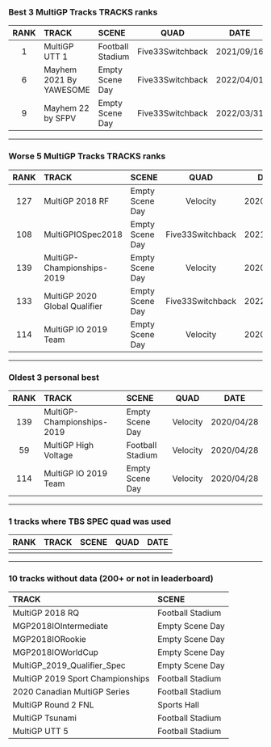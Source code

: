 ### Best 3 MultiGP Tracks TRACKS ranks
|RANK|TRACK|SCENE|QUAD|DATE|
|:---:|:---|:---|:---:|:---:|
|1|MultiGP UTT 1|Football Stadium|Five33Switchback|2021/09/16|
|6|Mayhem 2021 By YAWESOME|Empty Scene Day|Five33Switchback|2022/04/01|
|9|Mayhem 22 by SFPV|Empty Scene Day|Five33Switchback|2022/03/31|
---
### Worse 5 MultiGP Tracks TRACKS ranks
|RANK|TRACK|SCENE|QUAD|DATE|
|:---:|:---|:---|:---:|:---:|
|127|MultiGP 2018 RF|Empty Scene Day|Velocity|2020/04/30|
|108|MultiGPIOSpec2018|Empty Scene Day|Five33Switchback|2021/09/08|
|139|MultiGP-Championships-2019|Empty Scene Day|Velocity|2020/04/28|
|133|MultiGP 2020 Global Qualifier|Empty Scene Day|Five33Switchback|2022/02/02|
|114|MultiGP IO 2019 Team|Empty Scene Day|Velocity|2020/04/28|
---
### Oldest 3 personal best
|RANK|TRACK|SCENE|QUAD|DATE|
|:---:|:---|:---|:---:|:---:|
|139|MultiGP-Championships-2019|Empty Scene Day|Velocity|2020/04/28|
|59|MultiGP High Voltage|Football Stadium|Velocity|2020/04/28|
|114|MultiGP IO 2019 Team|Empty Scene Day|Velocity|2020/04/28|
---
### 1 tracks where TBS SPEC quad was used
|RANK|TRACK|SCENE|QUAD|DATE|
|:---:|:---|:---|:---:|:---:|
||||||
---
### 10 tracks without data (200+ or not in leaderboard)
|TRACK|SCENE|
|:---|:---|
|MultiGP 2018 RQ|Football Stadium|
|MGP2018IOIntermediate|Empty Scene Day|
|MGP2018IORookie|Empty Scene Day|
|MGP2018IOWorldCup|Empty Scene Day|
|MultiGP_2019_Qualifier_Spec|Empty Scene Day|
|MultiGP 2019 Sport Championships|Football Stadium|
|2020 Canadian MultiGP Series|Football Stadium|
|MultiGP Round 2 FNL|Sports Hall|
|MultiGP Tsunami|Football Stadium|
|MultiGP UTT 5|Football Stadium|
